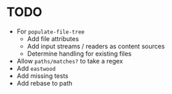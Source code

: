 TODO
====

* For `populate-file-tree`
  * Add file attributes
  * Add input streams / readers as content sources
  * Determine handling for existing files
* Allow `paths/matches?` to take a regex 
* Add `eastwood`
* Add missing tests
* Add rebase to path
